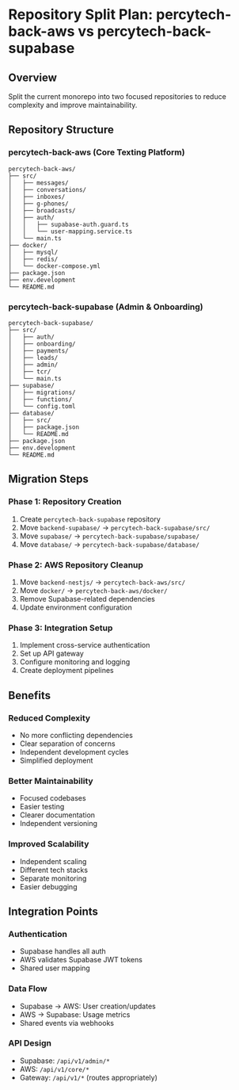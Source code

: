 # Repository Split Plan: percytech-back-aws vs percytech-back-supabase

## Overview

Split the current monorepo into two focused repositories to reduce complexity and improve maintainability.

## Repository Structure

### percytech-back-aws (Core Texting Platform)

```
percytech-back-aws/
├── src/
│   ├── messages/
│   ├── conversations/
│   ├── inboxes/
│   ├── g-phones/
│   ├── broadcasts/
│   ├── auth/
│   │   ├── supabase-auth.guard.ts
│   │   └── user-mapping.service.ts
│   └── main.ts
├── docker/
│   ├── mysql/
│   ├── redis/
│   └── docker-compose.yml
├── package.json
├── env.development
└── README.md
```

### percytech-back-supabase (Admin & Onboarding)

```
percytech-back-supabase/
├── src/
│   ├── auth/
│   ├── onboarding/
│   ├── payments/
│   ├── leads/
│   ├── admin/
│   ├── tcr/
│   └── main.ts
├── supabase/
│   ├── migrations/
│   ├── functions/
│   └── config.toml
├── database/
│   ├── src/
│   ├── package.json
│   └── README.md
├── package.json
├── env.development
└── README.md
```

## Migration Steps

### Phase 1: Repository Creation

1. Create `percytech-back-supabase` repository
2. Move `backend-supabase/` → `percytech-back-supabase/src/`
3. Move `supabase/` → `percytech-back-supabase/supabase/`
4. Move `database/` → `percytech-back-supabase/database/`

### Phase 2: AWS Repository Cleanup

1. Move `backend-nestjs/` → `percytech-back-aws/src/`
2. Move `docker/` → `percytech-back-aws/docker/`
3. Remove Supabase-related dependencies
4. Update environment configuration

### Phase 3: Integration Setup

1. Implement cross-service authentication
2. Set up API gateway
3. Configure monitoring and logging
4. Create deployment pipelines

## Benefits

### Reduced Complexity

- No more conflicting dependencies
- Clear separation of concerns
- Independent development cycles
- Simplified deployment

### Better Maintainability

- Focused codebases
- Easier testing
- Clearer documentation
- Independent versioning

### Improved Scalability

- Independent scaling
- Different tech stacks
- Separate monitoring
- Easier debugging

## Integration Points

### Authentication

- Supabase handles all auth
- AWS validates Supabase JWT tokens
- Shared user mapping

### Data Flow

- Supabase → AWS: User creation/updates
- AWS → Supabase: Usage metrics
- Shared events via webhooks

### API Design

- Supabase: `/api/v1/admin/*`
- AWS: `/api/v1/core/*`
- Gateway: `/api/v1/*` (routes appropriately)
